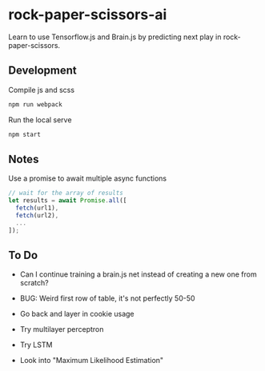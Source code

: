 # rock-paper-scissors-ai

Learn to use Tensorflow.js and Brain.js by predicting next play in rock-paper-scissors.

## Development

Compile js and scss

```sh
npm run webpack
```

Run the local serve

```sh
npm start
```

## Notes

Use a promise to await multiple async functions

```js
// wait for the array of results
let results = await Promise.all([
  fetch(url1),
  fetch(url2),
  ...
]);
```

## To Do

- Can I continue training a brain.js net instead of creating a new one from scratch?

- BUG: Weird first row of table, it's not perfectly 50-50
- Go back and layer in cookie usage

- Try multilayer perceptron
- Try LSTM
- Look into "Maximum Likelihood Estimation"
